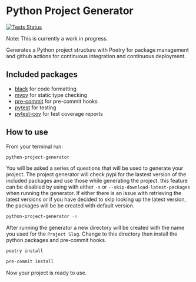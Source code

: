 # Python Project Generator

[![Tests Status](https://github.com/sanders41/python-project-generator/workflows/Testing/badge.svg?branch=main&event=push)](https://github.com/sanders41/python-project-generator/actions?query=workflow%3ATesting+branch%3Amain+event%3Apush)

Note: This is currently a work in progress.

Generates a Python project structure with Poetry for package management and github actions for
continuous integration and continuous deployment.

## Included packages

- [black](https://github.com/psf/black) for code formatting
- [mypy](https://www.mypy-lang.org/) for static type checking
- [pre-commit](https://github.com/pre-commit/pre-commit) for pre-commit hooks
- [pytest](https://docs.pytest.org/en/latest/) for testing
- [pytest-cov](https://github.com/pytest-dev/pytest-cov) for test coverage reports

## How to use

From your terminal run:

```sh
python-project-generator
```

You will be asked a series of questions that will be used to generate your project. The project
generator will check pypi for the lastest version of the included packages and use those while
generating the project. this feature can be disabled by using with either `-s` or
`--skip-download-latest-packages` when running the generator. If either there is an issue with
retrieving the latest versions or if you have decided to skip looking up the latest version, the
packages will be be created with default version.

```sh
python-project-generator -s
```

After running the generator a new directory will be created with the name you used for the
`Project Slug`. Change to this directory then install the python packages and pre-commit hooks.

```sh
poetry install
```

```sh
pre-commit install
```

Now your project is ready to use.
